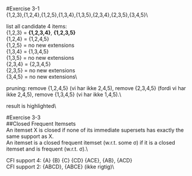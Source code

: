 #Exercise 3-1\
{1,2,3},{1,2,4},{1,2,5},{1,3,4},{1,3,5},{2,3,4},{2,3,5},{3,4,5}\

list all candidate 4 items:\
{1,2,3} = **{1,2,3,4}**, **{1,2,3,5}**\
{1,2,4} = {1,2,4,5}\
{1,2,5} = no new extensions\
{1,3,4} = {1,3,4,5}\
{1,3,5} = no new extensions\
{2,3,4} = {2,3,4,5}\
{2,3,5} = no new extensions\
{3,4,5} = no new extensions\

pruning: remove {1,2,4,5} (vi har ikke 2,4,5), remove {2,3,4,5} (fordi vi har ikke 2,4,5), remove {1,3,4,5} (vi har ikke 1,4,5).\

result is highlighted\

#Exercise 3-3\
##Closed Frequent Itemsets\
An itemset X is closed if none of its
immediate supersets has exactly the same support as
X.\
An itemset is a closed frequent
itemset (w.r.t. some σ) if it is a closed itemset and is
frequent (w.r.t. σ).\

CFI support 4: {A} {B} {C} {CD} {ACE}, {AB}, {ACD}\
CFI support 2: {ABCD}, {ABCE} (ikke rigtig)\

